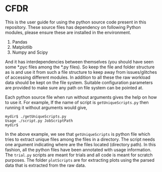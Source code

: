 # CFDR


This is the user guide for using the python source code present in this repository. These source files has dependency on following Python modules, please ensure these are installed in the environment.
 1. Pandas
 2. Matplotlib
 3. Numpy and Scipy

And it has interdependencies between themselves (you should have seen some *.pyc files among the *.py files). So keep the file and folder structure as is and use it from such a file structure to keep away from issues/glitches of accessing different modules. In addition to all these the raw workload data should be kept on the file system. Suitable configuration parameters are provided to make sure any path on file system can be pointed at. 

Each python source file when run without arguments gives the help on how to use it. For example, If the name of script is `getUniqueScripts.py` then running it without arguments would give,

    mydir$ ./getUniqueScripts.py
    Usage ./script.py JobScriptPath
    mydir$ 

In the above example, we see that `getUniqueScripts` is python file which tries to extract unique files among the files in a directory.  The script needs one argument indicating where are the files located (directory path). In this fashion, all the python files have been annotated with usage information. 
The `trial.py` scripts are meant for trials and all code is meant for scratch purposes. The folder `plotScripts` are for extracting plots using the parsed data that is extracted from the raw data. 



